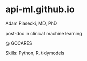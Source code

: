 # api-ml.github.io

Adam Piasecki, MD, PhD

post-doc in clinical machine learning

@ GOCARES

Skills: Python, R, tidymodels
